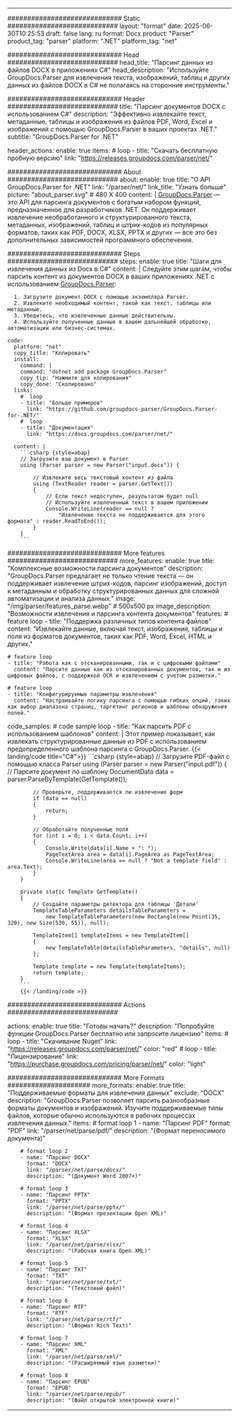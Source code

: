 


---
############################# Static ############################
layout: "format"
date:  2025-06-30T10:25:53
draft: false
lang: ru
format: Docx
product: "Parser"
product_tag: "parser"
platform: ".NET"
platform_tag: "net"

############################# Head ############################
head_title: "Парсинг данных из файлов DOCX в приложениях C#"
head_description: "Используйте GroupDocs.Parser для извлечения текста, изображений, таблиц и других данных из файлов DOCX в C# не полагаясь на сторонние инструменты."

############################# Header ############################
title: "Парсинг документов DOCX с использованием C#" 
description: "Эффективно извлекайте текст, метаданные, таблицы и изображения из файлов PDF, Word, Excel и изображений с помощью GroupDocs.Parser в ваших проектах .NET."
subtitle: "GroupDocs.Parser for .NET" 

header_actions:
  enable: true
  items:
    #  loop
    - title: "Скачать бесплатную пробную версию"
      link: "https://releases.groupdocs.com/parser/net/"
      
############################# About ############################
about:
    enable: true
    title: "О API GroupDocs.Parser for .NET"
    link: "/parser/net/"
    link_title: "Узнать больше"
    picture: "about_parser.svg" # 480 X 400
    content: |
       [GroupDocs.Parser](/parser/net/) — это API для парсинга документов с богатым набором функций, предназначенное для разработчиков .NET. Он поддерживает извлечение необработанного и структурированного текста, метаданных, изображений, таблиц и штрих-кодов из популярных форматов, таких как PDF, DOCX, XLSX, PPTX и других — все это без дополнительных зависимостей программного обеспечения.

############################# Steps ############################
steps:
    enable: true
    title: "Шаги для извлечения данных из Docx в C#"
    content: |
      Следуйте этим шагам, чтобы парсить контент из документов DOCX в ваших приложениях .NET с использованием [GroupDocs.Parser](/parser/net/):
      
      1. Загрузите документ DOCX с помощью экземпляра Parser.
      2. Извлеките необходимый контент, такой как текст, таблицы или метаданные.
      3. Убедитесь, что извлеченные данные действительны.
      4. Используйте полученные данные в вашем дальнейшей обработке, автоматизации или бизнес-системах.
   
    code:
      platform: "net"
      copy_title: "Копировать"
      install:
        command: |
        command: "dotnet add package GroupDocs.Parser"
        copy_tip: "Нажмите для копирования"
        copy_done: "Скопировано"
      links:
        #  loop
        - title: "Больше примеров"
          link: "https://github.com/groupdocs-parser/GroupDocs.Parser-for-.NET/"
        #  loop
        - title: "Документация"
          link: "https://docs.groupdocs.com/parser/net/"
          
      content: |
        ```csharp {style=abap}
        // Загрузите ваш документ в Parser
        using (Parser parser = new Parser("input.docx")) {

            // Извлеките весь текстовый контент из файла
            using (TextReader reader = parser.GetText()) 
            {
                // Если текст недоступен, результатом будет null
                // Используйте извлеченный текст в вашем приложении
                Console.WriteLine(reader == null ? 
                    "Извлечение текста не поддерживается для этого формата" : reader.ReadToEnd());
            }
        }
        ```  

############################# More features ############################
more_features:
  enable: true
  title: "Комплексные возможности парсинга документов"
  description: "GroupDocs.Parser предлагает не только чтение текста — он поддерживает извлечение штрих-кодов, парсинг изображений, доступ к метаданным и обработку структурированных данных для сложной автоматизации и анализа данных."
  image: "/img/parser/features_parse.webp" # 500x500 px
  image_description: "Возможности извлечения и парсинга контента документов"
  features:
    # feature loop
    - title: "Поддержка различных типов контента файлов"
      content: "Извлекайте данные, включая текст, изображения, таблицы и поля из форматов документов, таких как PDF, Word, Excel, HTML и других."

    # feature loop
    - title: "Работа как с отсканированными, так и с цифровыми файлами"
      content: "Парсите данные как из отсканированных документов, так и из цифровых файлов, с поддержкой OCR и извлечением с учетом разметки."

    # feature loop
    - title: "Конфигурируемые параметры извлечения"
      content: "Настраивайте логику парсинга с помощью гибких опций, таких как выбор диапазона страниц, таргетинг регионов и шаблоны обнаружения полей."
      
  code_samples:
    # code sample loop
    - title: "Как парсить PDF с использованием шаблонов"
      content: |
        Этот пример показывает, как извлекать структурированные данные из PDF с использованием предопределенного шаблона парсинга с GroupDocs.Parser.
        {{< landing/code title="C#">}}
        ```csharp {style=abap}
        //  Загрузите PDF-файл с помощью класса Parser
        using (Parser parser = new Parser("input.pdf"))
        {
            // Парсите документ по шаблону
            DocumentData data = parser.ParseByTemplate(GetTemplate());

            // Проверьте, поддерживается ли извлечение форм
            if (data == null)
            {
                return;
            }

            // Обработайте полученные поля
            for (int i = 0; i < data.Count; i++)
            {
                Console.Write(data[i].Name + ": ");
                PageTextArea area = data[i].PageArea as PageTextArea;
                Console.WriteLine(area == null ? "Not a template field" : area.Text);
            }
        }

        private static Template GetTemplate()
        {
            // Создайте параметры детектора для таблицы 'Детали'
            TemplateTableParameters detailsTableParameters = 
                new TemplateTableParameters(new Rectangle(new Point(35, 320), new Size(530, 55)), null);

            TemplateItem[] templateItems = new TemplateItem[]
            {
                new TemplateTable(detailsTableParameters, "details", null)
            };

            Template template = new Template(templateItems);
            return template;
        }
        ```
        {{< /landing/code >}}


############################# Actions ############################

actions:
  enable: true
  title: "Готовы начать?"
  description: "Попробуйте функции GroupDocs.Parser бесплатно или запросите лицензию"
  items:
    #  loop
    - title: "Скачивание Nuget"
      link: "https://releases.groupdocs.com/parser/net/"
      color: "red"
        #  loop
    - title: "Лицензирование"
      link: "https://purchase.groupdocs.com/pricing/parser/net/"
      color: "light"


############################# More Formats #####################
more_formats:
    enable: true
    title: "Поддерживаемые форматы для извлечения данных"
    exclude: "DOCX"
    description: "GroupDocs.Parser позволяет парсить разнообразные форматы документов и изображений. Изучите поддерживаемые типы файлов, которые обычно используются в рабочих процессах извлечения данных."
    items: 
        # format loop 1
        - name: "Парсинг PDF"
          format: "PDF"
          link: "/parser/net/parse/pdf/"
          description: "(Формат переносимого документа)"
          
        # format loop 2
        - name: "Парсинг DOCX"
          format: "DOCX"
          link: "/parser/net/parse/docx/"
          description: "(Документ Word 2007+)"
          
        # format loop 3
        - name: "Парсинг PPTX"
          format: "PPTX"
          link: "/parser/net/parse/pptx/"
          description: "(Формат презентации Open XML)"
          
        # format loop 4
        - name: "Парсинг XLSX"
          format: "XLSX"
          link: "/parser/net/parse/xlsx/"
          description: "(Рабочая книга Open XML)"
          
        # format loop 5
        - name: "Парсинг TXT"
          format: "TXT"
          link: "/parser/net/parse/txt/"
          description: "(Текстовый файл)"
          
        # format loop 6
        - name: "Парсинг RTF"
          format: "RTF"
          link: "/parser/net/parse/rtf/"
          description: "(Формат Rich Text)"
          
        # format loop 7
        - name: "Парсинг XML"
          format: "XML"
          link: "/parser/net/parse/xml/"
          description: "(Расширяемый язык разметки)"
          
        # format loop 8
        - name: "Парсинг EPUB"
          format: "EPUB"
          link: "/parser/net/parse/epub/"
          description: "(Файл открытой электронной книги)"
         
          

---
